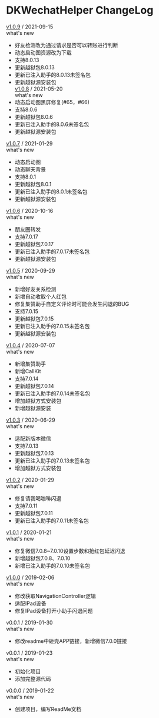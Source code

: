 # DKWechatHelper ChangeLog
[v1.0.9](https://github.com/DKWechatHelper/DKWechatHelper/releases/tag/1.0.9) / 2021-09-15  
what's new  
* 好友检测改为通过请求是否可以转账进行判断  
* 动态启动图资源改为下载    
* 支持8.0.13  
* 更新越狱包8.0.13   
* 更新已注入助手的8.0.13未签名包  
* 更新越狱源安装包  
[v1.0.8](https://github.com/DKWechatHelper/DKWechatHelper/releases/tag/1.0.8) / 2021-05-20  
what's new  
* 动态启动图黑屏修复(#65，#66)
* 支持8.0.6  
* 更新越狱包8.0.6 
* 更新已注入助手的8.0.6未签名包
* 更新越狱源安装包  

[v1.0.7](https://github.com/DKWechatHelper/DKWechatHelper/releases/tag/1.0.7) / 2021-01-29  
what's new  
* 动态启动图
* 动态聊天背景
* 支持8.0.1  
* 更新越狱包8.0.1 
* 更新已注入助手的8.0.1未签名包
* 更新越狱源安装包  

[v1.0.6](https://github.com/DKWechatHelper/DKWechatHelper/releases/tag/1.0.6) / 2020-10-16  
what's new  
* 朋友圈转发
* 支持7.0.17
* 更新越狱包7.0.17
* 更新已注入助手的7.0.17未签名包
* 更新越狱源安装包  

[v1.0.5](https://github.com/DKWechatHelper/DKWechatHelper/releases/tag/1.0.5) / 2020-09-29  
what's new  
* 新增好友关系检测
* 新增自动收取个人红包
* 修复集赞助手自定义评论时可能会发生闪退的BUG
* 支持7.0.15
* 更新越狱包7.0.15
* 更新已注入助手的7.0.15未签名包
* 更新越狱源安装包  

[v1.0.4](https://github.com/DKWechatHelper/DKWechatHelper/releases/tag/1.0.4) / 2020-07-07  
what's new  
* 新增集赞助手
* 新增CallKit
* 支持7.0.14
* 更新越狱包7.0.14
* 更新已注入助手的7.0.14未签名包
* 增加越狱方式安装包 
* 新增越狱源安装

[v1.0.3](https://github.com/DKWechatHelper/DKWechatHelper/releases/tag/1.0.3) / 2020-06-29  
what's new  
* 适配新版本微信
* 支持7.0.13
* 更新越狱包7.0.13
* 更新已注入助手的7.0.13未签名包
* 增加越狱方式安装包

[v1.0.2](https://github.com/DKWechatHelper/DKWechatHelper/releases/tag/1.0.2) / 2020-01-29  
what's new  
* 修复请我喝咖啡闪退
* 支持7.0.11
* 更新越狱包7.0.11
* 更新已注入助手的7.0.11未签名包


[v1.0.1](https://github.com/DKWechatHelper/DKWechatHelper/releases/tag/1.0.1) / 2020-01-21  
what's new  

* 修复微信7.0.8~7.0.10设置步数和抢红包延迟闪退
* 新增越狱包7.0.8、7.0.10
* 新增已注入助手的7.0.10未签名包


[v1.0.0](https://github.com/DKWechatHelper/DKWechatHelper/releases/tag/1.0.0) / 2019-02-06    
what's new

* 修改获取NavigationController逻辑  
* 适配IPad设备  
* 修复IPad设备打开小助手闪退问题  


v0.0.1 / 2019-01-30  
what's new  

* 修改readme中砸壳APP链接，新增微信7.0.0链接  


v0.0.1 / 2019-01-23  
what's new  

* 初始化项目   
* 添加完整源代码  


v0.0.0 / 2019-01-22    
what's new  

* 创建项目，编写ReadMe文档  